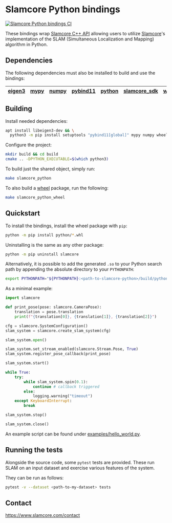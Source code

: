 # Slamcore Python bindings

[![Slamcore Python bindings CI](../../actions/workflows/ci.yml/badge.svg)](
../../actions/workflows/ci.yml)

These bindings wrap [Slamcore C++ API](https://docs.slamcore.com/cpp_api/index.html)
allowing users to utilize [Slamcore](https://www.slamcore.com/)'s implementation of
the SLAM (Simultaneous Localization and Mapping) algorithm in Python.


## Dependencies

The following dependencies must also be installed to build and use the bindings:

|[eigen3](https://eigen.tuxfamily.org/dox/)|[mypy](https://mypy.readthedocs.io/en/stable/)|[numpy](https://numpy.org/doc/stable/reference/index.html)|[pybind11](https://pybind11.readthedocs.io/en/stable/)|[python](https://docs.python.org/)|[slamcore_sdk](https://docs.slamcore.com/)|[wheel](https://pythonwheels.com/)|
|------------------------------------------|----------------------------------------------|----------------------------------------------------------|------------------------------------------------------|----------------------------------|------------------------------------------|----------------------------------|

## Building

Install needed dependencies:

```sh
apt install libeigen3-dev && \
  python3 -m pip install setuptools "pybind11[global]" mypy numpy wheel
```

Configure the project:

```sh
mkdir build && cd build
cmake .. -DPYTHON_EXECUTABLE=$(which python3)
```

To build just the shared object, simply run:

```sh
make slamcore_python
```

To also build a [wheel](https://pythonwheels.com/) package, run the following:

```sh
make slamcore_python_wheel
```

## Quickstart

To install the bindings, install the wheel package with `pip`:

```sh
python -m pip install python/*.whl
```

Uninstalling is the same as any other package:

```sh
python -m pip uninstall slamcore
```

Alternatively, it is possible to add the generated `.so` to your Python search
path by appending the absolute directory to your `PYTHONPATH`:

```sh
export PYTHONPATH="${PYTHONPATH}:<path-to-slamcore-python>/build/python"
```

As a minimal example:

```python
import slamcore

def print_pose(pose: slamcore.CameraPose):
    translation = pose.translation
    print(f"{translation[0]}, {translation[1]}, {translation[2]}")

cfg = slamcore.SystemConfiguration()
slam_system = slamcore.create_slam_system(cfg)

slam_system.open()

slam_system.set_stream_enabled(slamcore.Stream.Pose, True)
slam_system.register_pose_callback(print_pose)

slam_system.start()

while True:
    try:
        while slam_system.spin(0.1):
            continue # callback triggered
        else:
            logging.warning("timeout")
    except KeyboardInterrupt:
        break

slam_system.stop()

slam_system.close()
```

An example script can be found under
[examples/hello_world.py](examples/hello_world.py).

## Running the tests

Alongside the source code, some `pytest` tests are provided. These run SLAM on
an input dataset and exercise various features of the system.

They can be run as follows:

```sh
pytest -v --dataset <path-to-my-dataset> tests
```

## Contact

https://www.slamcore.com/contact
